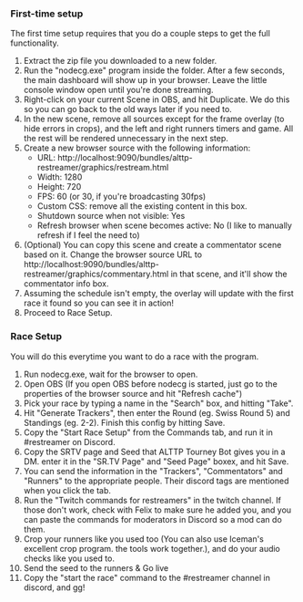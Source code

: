 <h3>First-time setup</h3>

The first time setup requires that you do a couple steps to get the full functionality.

1. Extract the zip file you downloaded to a new folder.
2. Run the "nodecg.exe" program inside the folder. After a few seconds, the main dashboard will show up in your browser. Leave the little 
console window open until you're done streaming.
3. Right-click on your current Scene in OBS, and hit Duplicate. We do this so you can go back to the old ways later if you need to.
4. In the new scene, remove all sources except for the frame overlay (to hide errors in crops), and the left and right runners 
timers and game. All the rest will be rendered unnecessary in the next step.
5. Create a new browser source with the following information:
   * URL: http://localhost:9090/bundles/alttp-restreamer/graphics/restream.html
   * Width: 1280
   * Height: 720
   * FPS: 60 (or 30, if you're broadcasting 30fps)
   * Custom CSS: remove all the existing content in this box.
   * Shutdown source when not visible: Yes
   * Refresh browser when scene becomes active: No (I like to manually refresh if I feel the need to)
 6. (Optional) You can copy this scene and create a commentator scene based on it. Change the browser source URL to http://localhost:9090/bundles/alttp-restreamer/graphics/commentary.html in that scene, and it'll show the commentator info box.
 7. Assuming the schedule isn't empty, the overlay will update with the first race it found so you can see it in action!
 8. Proceed to Race Setup.

 <h3>Race Setup</h3>
 
 You will do this everytime you want to do a race with the program.
 
 1. Run nodecg.exe, wait for the browser to open.
 2. Open OBS (If you open OBS before nodecg is started, just go to the properties of the browser source and hit "Refresh cache")
 3. Pick your race by typing a name in the "Search" box, and hitting "Take".
 4. Hit "Generate Trackers", then enter the Round (eg. Swiss Round 5) and Standings (eg. 2-2). Finish this config by hitting Save.
 5. Copy the "Start Race Setup" from the Commands tab, and run it in #restreamer on Discord.
 6. Copy the SRTV page and Seed that ALTTP Tourney Bot gives you in a DM. enter it in the "SR.TV Page" and "Seed Page" boxex, and hit Save.
 7. You can send the information in the "Trackers", "Commentators" and "Runners" to the appropriate people. Their discord tags are 
 mentioned when you click the tab.
 8. Run the "Twitch commands for restreamers" in the twitch channel. If those don't work, check with Felix to make sure he added you,
 and you can paste the commands for moderators in Discord so a mod can do them.
 9. Crop your runners like you used too (You can also use Iceman's excellent crop program. the tools work together.), and do your audio
 checks like you used to.
 10. Send the seed to the runners & Go live
 11. Copy the "start the race" command to the #restreamer channel in discord, and gg!

